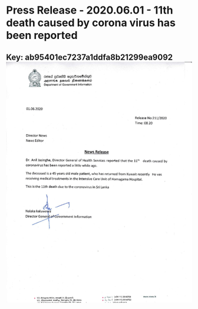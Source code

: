 # Press Release - 2020.06.01 - 11th death caused by corona virus has been reported 
Key: ab95401ec7237a1ddfa8b21299ea9092 
![img](img/ab95401ec7237a1ddfa8b21299ea9092.jpg)
---
```

```
